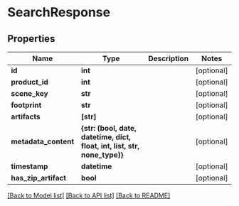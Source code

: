 # SearchResponse


## Properties
Name | Type | Description | Notes
------------ | ------------- | ------------- | -------------
**id** | **int** |  | [optional] 
**product_id** | **int** |  | [optional] 
**scene_key** | **str** |  | [optional] 
**footprint** | **str** |  | [optional] 
**artifacts** | **[str]** |  | [optional] 
**metadata_content** | **{str: (bool, date, datetime, dict, float, int, list, str, none_type)}** |  | [optional] 
**timestamp** | **datetime** |  | [optional] 
**has_zip_artifact** | **bool** |  | [optional] 

[[Back to Model list]](../README.md#documentation-for-models) [[Back to API list]](../README.md#documentation-for-api-endpoints) [[Back to README]](../README.md)



